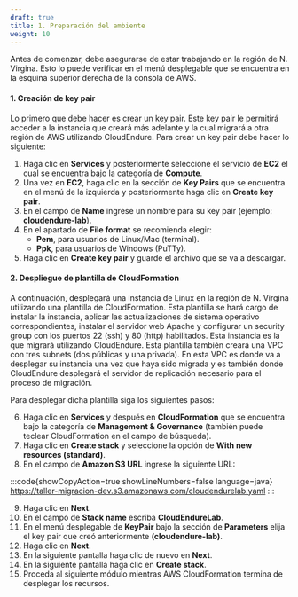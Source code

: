 ```yaml
---
draft: true
title: 1. Preparación del ambiente
weight: 10
---
```

Antes de comenzar, debe asegurarse de estar trabajando en la región de N. Virgina. Esto lo puede verificar en el menú desplegable que se encuentra en la esquina superior derecha de la consola de AWS.

#### 1. Creación de key pair
Lo primero que debe hacer es crear un key pair. Este key pair le permitirá acceder a la instancia que creará más adelante y la cual migrará a otra región de AWS utilizando CloudEndure. Para crear un key pair debe hacer lo siguiente:

1. Haga clic en **Services** y posteriormente seleccione el servicio de **EC2** el cual se encuentra bajo la categoría de **Compute**.
2. Una vez en **EC2**, haga clic en la sección de **Key Pairs** que se encuentra en el menú de la izquierda y posteriormente haga clic en **Create key pair**.
3. En el campo de **Name** ingrese un nombre para su key pair (ejemplo: **cloudendure-lab**).
4. En el apartado de  **File format** se recomienda elegir:
    - **Pem**, para usuarios de Linux/Mac (terminal).
    - **Ppk**, para usuarios de Windows (PuTTy).
5. Haga clic en **Create key pair** y guarde el archivo que se va a descargar.

#### 2. Despliegue de plantilla de CloudFormation

A continuación, desplegará una instancia de Linux en la región de N. Virgina utilizando una plantilla de CloudFormation. Esta plantilla se hará cargo de instalar la instancia, aplicar las actualizaciones de sistema operativo correspondientes, instalar el servidor web Apache y configurar un security group con los puertos 22 (ssh) y 80 (http) habilitados. Esta instancia es la que migrará utilizando CloudEndure. Esta plantilla también creará una VPC con tres subnets (dos públicas y una privada). En esta VPC es donde va a desplegar su instancia una vez que haya sido migrada y es también donde CloudEndure desplegará el servidor de replicación necesario para el proceso de migración.

Para desplegar dicha plantilla siga los siguientes pasos:

6. Haga clic en **Services** y después en **CloudFormation** que se encuentra bajo la categoría de **Management & Governance** (también puede teclear CloudFormation en el campo de búsqueda).
7. Haga clic en **Create stack** y seleccione la opción de **With new resources (standard)**.
8. En el campo de **Amazon S3 URL** ingrese la siguiente URL: 


:::code{showCopyAction=true showLineNumbers=false language=java}
https://taller-migracion-dev.s3.amazonaws.com/cloudendurelab.yaml
:::

9. Haga clic en **Next**.
10. En el campo de **Stack name** escriba **CloudEndureLab**.
11. En el menú desplegable de **KeyPair** bajo la sección de **Parameters** elija el key pair que creó anteriormente **(cloudendure-lab)**.
12. Haga clic en **Next**.
13. En la siguiente pantalla haga clic de nuevo en **Next**.
14. En la siguiente pantalla haga clic en **Create stack**.
15. Proceda al siguiente módulo mientras AWS CloudFormation termina de desplegar los recursos.